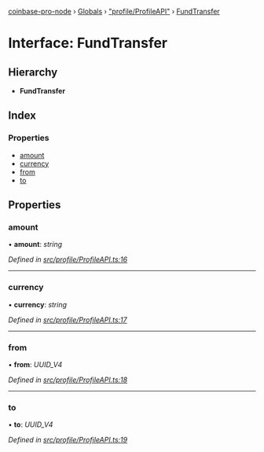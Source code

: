 [coinbase-pro-node](../README.md) › [Globals](../globals.md) › ["profile/ProfileAPI"](../modules/_profile_profileapi_.md) › [FundTransfer](_profile_profileapi_.fundtransfer.md)

# Interface: FundTransfer

## Hierarchy

- **FundTransfer**

## Index

### Properties

- [amount](_profile_profileapi_.fundtransfer.md#amount)
- [currency](_profile_profileapi_.fundtransfer.md#currency)
- [from](_profile_profileapi_.fundtransfer.md#from)
- [to](_profile_profileapi_.fundtransfer.md#to)

## Properties

### amount

• **amount**: _string_

_Defined in [src/profile/ProfileAPI.ts:16](https://github.com/bennyn/coinbase-pro-node/blob/d0dceee/src/profile/ProfileAPI.ts#L16)_

---

### currency

• **currency**: _string_

_Defined in [src/profile/ProfileAPI.ts:17](https://github.com/bennyn/coinbase-pro-node/blob/d0dceee/src/profile/ProfileAPI.ts#L17)_

---

### from

• **from**: _UUID_V4_

_Defined in [src/profile/ProfileAPI.ts:18](https://github.com/bennyn/coinbase-pro-node/blob/d0dceee/src/profile/ProfileAPI.ts#L18)_

---

### to

• **to**: _UUID_V4_

_Defined in [src/profile/ProfileAPI.ts:19](https://github.com/bennyn/coinbase-pro-node/blob/d0dceee/src/profile/ProfileAPI.ts#L19)_
